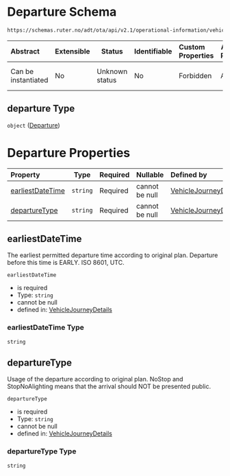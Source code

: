 # Departure Schema

```txt
https://schemas.ruter.no/adt/ota/api/v2.1/operational-information/vehicle-journey-details.json#/definitions/departure
```




| Abstract            | Extensible | Status         | Identifiable | Custom Properties | Additional Properties | Access Restrictions | Defined In                                                                                                                 |
| :------------------ | ---------- | -------------- | ------------ | :---------------- | --------------------- | ------------------- | -------------------------------------------------------------------------------------------------------------------------- |
| Can be instantiated | No         | Unknown status | No           | Forbidden         | Allowed               | none                | [vehicle-journey-details.json\*](../../schema/operational-information/vehicle-journey-details.json "open original schema") |

## departure Type

`object` ([Departure](vehicle-journey-details-definitions-departure.md))

# Departure Properties

| Property                              | Type     | Required | Nullable       | Defined by                                                                                                                                                                                                                                                     |
| :------------------------------------ | -------- | -------- | -------------- | :------------------------------------------------------------------------------------------------------------------------------------------------------------------------------------------------------------------------------------------------------------- |
| [earliestDateTime](#earliestdatetime) | `string` | Required | cannot be null | [VehicleJourneyDetails](vehicle-journey-details-definitions-departure-properties-earliestdatetime.md "https&#x3A;//schemas.ruter.no/adt/ota/api/v2.1/operational-information/vehicle-journey-details.json#/definitions/departure/properties/earliestDateTime") |
| [departureType](#departuretype)       | `string` | Required | cannot be null | [VehicleJourneyDetails](vehicle-journey-details-definitions-departure-properties-departuretype.md "https&#x3A;//schemas.ruter.no/adt/ota/api/v2.1/operational-information/vehicle-journey-details.json#/definitions/departure/properties/departureType")       |

## earliestDateTime

The earliest permitted departure time according to original plan. Departure before this time is EARLY. ISO 8601, UTC.


`earliestDateTime`

-   is required
-   Type: `string`
-   cannot be null
-   defined in: [VehicleJourneyDetails](vehicle-journey-details-definitions-departure-properties-earliestdatetime.md "https&#x3A;//schemas.ruter.no/adt/ota/api/v2.1/operational-information/vehicle-journey-details.json#/definitions/departure/properties/earliestDateTime")

### earliestDateTime Type

`string`

## departureType

Usage of the departure according to original plan. NoStop and StopNoAlighting means that the arrival should NOT be presented public.


`departureType`

-   is required
-   Type: `string`
-   cannot be null
-   defined in: [VehicleJourneyDetails](vehicle-journey-details-definitions-departure-properties-departuretype.md "https&#x3A;//schemas.ruter.no/adt/ota/api/v2.1/operational-information/vehicle-journey-details.json#/definitions/departure/properties/departureType")

### departureType Type

`string`
